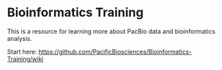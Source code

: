 Bioinformatics Training
=======================

This is a resource for learning more about PacBio data and bioinformatics analysis. 

Start here: https://github.com/PacificBiosciences/Bioinformatics-Training/wiki

